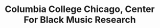 ---
layout: repo
title: "Columbia College Chicago, Center For Black Music Research"
id: 15741
permalink: repos/15741/
---
